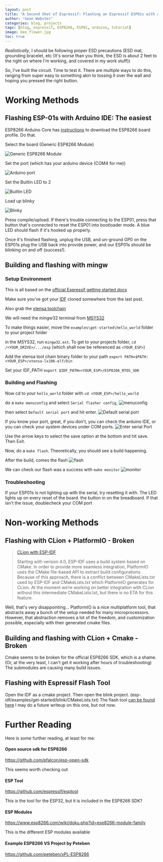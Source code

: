 ```yaml
---
layout: post
title: "A Second Shot of Espressif: Flashing an Espressif ESP01s with an arduino"
author: "Sean Webster"
categories: blog, projects
tags: [blog, espressif, ESP8266, ESP01, arduino, tutorial]
image: bee_flower.jpg
toc: true
---
```


*Realistically*, I should be following proper ESD precautions (ESD mat, grounding bracelet, etc (It's worse than 
you think, the ESD is about 2 feet to the right on where I'm working, and covered in my work stuff))

So, I've built the circuit. Time to test it. There are multiple ways to do this, ranging from super easy to
something akin to tossing it over the wall and hoping you pressed the right button. 

# Working Methods
## Flashing ESP-01s with Arduino IDE: The easiest
ESP8266 Arduino Core has [instructions](https://arduino-esp8266.readthedocs.io/en/latest/installing.html) to download 
the ESP8266 board profile. Do that.

Select the board (Generic ESP8266 Module)

![Generic ESP8266 Module](../assets/img/arduino_ide_board_select.PNG)

Set the port (which has your arduino device (COM4 for me))

![Arduino port](../assets/img/arduino_ide_port.PNG)

Set the Builtin LED to 2

![Builtin LED](../assets/img/arduino_ide_led.PNG)

Load up blinky

![Blinky](../assets/img/blink.PNG)

Press compile/upload. If there's trouble connecting to the ESP01, press that button that's connected to reset the ESP01 into
bootloader mode. A blue LED should flash if it's hooked up properly.

Once it's finished flashing, unplug the USB, and un-ground GP0 on the ESP01s plug the USB back into provide power, and our ESP01s
should be blinking on and off (success!).

## Building and flashing with mingw
### Setup Environment
This is all based on the [official Espressif getting started docs](https://docs.espressif.com/projects/esp8266-rtos-sdk/en/latest/get-started/windows-setup.html
)

Make sure you've got your [IDF](https://github.com/espressif/ESP8266_RTOS_SDK) cloned somewhere from the last post.

Also grab the [xtensa toolchain](https://dl.espressif.com/dl/xtensa-lx106-elf-gcc8_4_0-esp-2020r3-win32.zip)

We will need the mingw32 terminal from [MSYS32](https://msys2.github.io/)

To make things easier, move the `examples\get-started\hello_world` folder to your project folder

in the MSYS32, run `mingw32.ext`. To get to your projects folder, `cd /<YOUR_DRIVE>/.../esp` (which shall now be referenced as `<YOUR_ESP>`)

Add the xtensa tool chain binary folder to your path `export PATH=$PATH:<YOUR_ESP>/xtensa-lx106-elf/bin`

Set your IDF_PATH `export $IDF_PATH=<YOUR_ESP>/ESP8266_RTOS_SDK`

### Building and Flashing
Now cd to your `hello_world` folder with `cd <YOUR_ESP>/hello_world`

do a `make menuconfig` and select `Serial flasher config`,
![menuconfig](../assets/img/mingw_make_menuconfig.PNG)

then select `Default serial port` and hit enter.
![Default serial port](../assets/img/mingw_make_menuconfig1.PNG)

If you know your port,
great, if you don't, you can check the arduino IDE, or you can check your system devices under COM ports.
![Enter serial Port](../assets/img/mingw_make_menuconfig2.PNG)

Use the arrow keys to select the save option at the bottom and hit save. Then Exit.

Now, do a `make flash`. Theoretically, you should see a build happening.

After the build, comes the flash
![flash](../assets/img/mingw_flash.PNG)

We can check our flash was a success with `make monitor`
![monitor](../assets/img/mingw_monitor.PNG)

### Troubleshooting
If your ESP01s is not lighting up with the serial, try resetting it with. The LED lights up on every reset of the board.
the button in on the breadboard. If that isn't the issue, doublecheck your COM port

# Non-working Methods

## Flashing with CLion + PlatformIO - Broken
> [CLion with ESP-IDF](https://docs.platformio.org/en/latest/integration/ide/clion.html)
> 
>Starting with version 4.0, ESP-IDF uses a build system based on CMake. In order to provide more seamless integration, PlatformIO uses the CMake file-based API to extract build configurations. Because of this approach, there is a conflict between CMakeLists.txt used by ESP-IDF and CMakeLists.txt which PlatformIO generates for CLion. At the moment we’re working on better integration with CLion without this intermediate CMakeLists.txt, but there is no ETA for this feature.


Well, that's very disappointing... PlatformIO is a nice multiplatform tool, that abstracts away a bunch of the setup needed
for many microprocessors. However, that abstraction removes a lot of the freedom, and customization possible, especially 
with their generated cmake files.


## Building and flashing with CLion + Cmake - Broken
Cmake seems to be broken for the official ESP8266 SDK, which is a shame. (Or, at the very least, I can't get it working after
hours of troubleshooting) The submodules are causing many build issues.


## Flashing with Espressif Flash Tool
Open the IDF as a cmake project. Then open the blink project. (esp-idf/examples/get-started/blink/CMakeLists.txt)
The flash tool [can be found here](https://www.espressif.com/en/support/download/other-tools)
I may do a future writeup on this one, but not now.

# Further Reading
Here is some further reading, at least for me:

#### Open source sdk for ESP8266
https://github.com/pfalcon/esp-open-sdk

This seems worth checking out

#### ESP Tool
https://github.com/espressif/esptool

This is the tool for the ESP32, but it is included in the ESP8266 SDK?

#### ESP Modules
https://www.esp8266.com/wiki/doku.php?id=esp8266-module-family

This is the different ESP modules available

#### Example ESP8266 VS Project by Peteben
https://github.com/peteben/xPL-ESP8266
